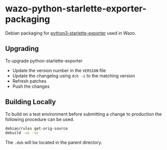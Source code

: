 # wazo-python-starlette-exporter-packaging

Debian packaging for [python3-starlette-exporter](https://github.com/stephenhillier/starlette_exporter) used in Wazo.

## Upgrading

To upgrade python-starlette-exporter

* Update the version number in the `VERSION` file
* Update the changelog using `dch -i` to the matching version
* Refresh patches
* Push the changes

## Building Locally

To build on a test environment before submitting a change to production the following procedure can be used.

```sh
debian/rules get-orig-source
debuild -us -uc
```
The `.deb` will be located in the parent directory.

